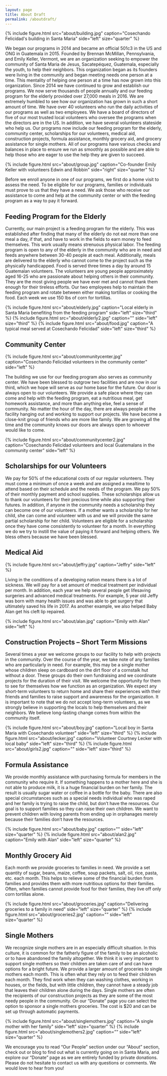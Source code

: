 ```yaml
---
layout: page
title: About Draft
permalink: /aboutdraft/
---
```


{% include figure.html src="about/building.jpg" caption="Cosechando Felicidad's building in Santa Maria" side="left" size="quarter" %}

We began our programs in 2014 and became an official 501c3 in the US and ONG in Guatemala in 2015.
Founded by Brennan McMillan, Pennsylvania, and Emily Keller, Vermont, we are an organization seeking
to empower the community of Santa Maria de Jesus, Sacatepéquez, Guatemala, especially the youth, to
help their neighbors. This organization began as its founders were living in the community and began
meeting needs one person at a time. This mentality of helping one person at a time has now grown into
this organization. Since 2014 we have continued to grow and establish our programs. We now serve
thousands of people annually and our feeding program for the elderly provided over 27,000 meals in 2016. 
We are extremely humbled to see how our organization has grown in such a short amount of
time. We have over 40 volunteers who run the daily activities of our programs as well as two employees.
We have a board of directors of five of our most trusted local volunteers who oversee the programs
when the directors are in the US. In addition, we have several volunteers stateside who help us. Our
programs now include our feeding program for the elderly, community center, scholarships for our
volunteers, medical aid, construction projects, formula assistance, monthly grocery aid, and grocery
assistance for single mothers. All of our programs have various checks and balances in place to ensure
we run as smoothly as possible and are able to help those who are eager to use the help they are given
to succeed.

{% include figure.html src="about/group.jpg" caption="Co-founder Emily Keller with volunteers Edwin and Robbin" side="right" size="quarter" %}

Before we enroll anyone in one of our programs, we first do a home visit to assess the need. To be
eligible for our programs, families or individuals must prove to us that they have a need. We ask those
who receive our assistance to come and help at the community center or with the feeding program as a
way to pay it forward.

## Feeding Program for the Elderly

Currently, our main project is a feeding program for the elderly. This was established after finding that
many of the elderly do not eat more than one meal a day, if that, and have to work in the fields to earn
money to feed themselves. This work usually means strenuous physical labor. The feeding program is
open to any of the elderly in the community who are in need and feeds anywhere between 30-40
people at each meal. Additionally, meals are delivered to the elderly who cannot come to the project
such as the physically handicapped. Food is served three times a day by around 15 Guatemalan
volunteers. The volunteers are young people approximately aged 16-25 who are passionate about
helping others in their community. They are the most giving people we have ever met and cannot thank
them enough for their tireless efforts. Our two employees help to maintain the feeding program and
rotate between either making tortillas or cooking the food. Each week we use 150 lbs of corn for
tortillas.

{% include figure.html src="about/elderly.jpg" caption="Local elderly in Santa Maria benefiting from the feeding program" side="left" size="third" %}
{% include figure.html src="about/elderly2.jpg" caption="" side="left" size="third" %}
{% include figure.html src="about/food.jpg" caption="A typical meal served at Cosechando Felicidad" side="left" size="third" %}



## Community Center

{% include figure.html src="about/communitycenter.jpg" caption="Cosechando Felicidad volunteers in the community center" side="left" %}

The building we use for our feeding program also serves as community center. We have been blessed to
outgrow two facilities and are now in our third, which we hope will serve as our home base for the
future. Our door is always open to our volunteers. We provide a safe place where they can come and
help with the feeding program, eat a nutritious meal, get homework assistance, and more than anything
else, feel a sense of community. No matter the hour of the day, there are always people at the facility
hanging out and working to support our projects. We have become a close-knit group of friends who are
more like family. We are growing all the time and the community knows our doors are always open to
whoever would like to come.

{% include figure.html src="about/communitycenter2.jpg" caption="Cosechando Felicidad volunteers and local Guatemalans in the community center" side="left" %}

## Scholarships for our Volunteers

We pay for 50% of the educational costs of our regular volunteers. They must come a minimum of once
a week and are assigned a mealtime to attend based on their schedule and the needs of the program.
We pay 50% of their monthly payment and school supplies. These scholarships allow us to thank our
volunteers for their precious time while also supporting their futures. In addition, if anyone in the
community needs a scholarship they can become one of our volunteers. If a mother wants a scholarship
for her child, she can come and volunteer with us and we will provide the same partial scholarship for
her child. Volunteers are eligible for a scholarship once they have come consistently to volunteer for a
month. In everything we do we try to instill the value of paying it forward and helping others. We bless
others because we have been blessed.

## Medical Aid

{% include figure.html src="about/jeffry.jpg" caption="Jeffry" side="left" %}

Living in the conditions of a developing nation means there is a lot of sickness. We will pay for a set
amount of medical treatment per individual per month. In addition, each year we help several people
get lifesaving surgeries and advanced medical treatments. For example, 5 year old Jeffy was born with
many health issues and was able to get surgery that ultimately saved his life in 2017. As another
example, we also helped Baby Alan get his cleft lip repaired.

{% include figure.html src="about/alan.jpg" caption="Emily with Alan" side="left" %}

## Construction Projects – Short Term Missions

Several times a year we welcome groups to our facility to help with projects in the community. Over the
course of the year, we take note of any families who are particularly in need. For example, this may be a
single mother whose children sleep on cardboard on the dirt floor of a cornstalk hut without a door.
These groups do their own fundraising and we coordinate projects for the duration of their visit. We
welcome the opportunity for them to see for themselves how we function as an organization. We
expect any short-term volunteers to return home and share their experiences with their friends and
families to raise support and awareness for the organization. It is important to note that we do not
accept long-term volunteers, as we strongly believe in supporting the locals to help themselves and their
neighbors. We believe long-lasting change comes from within the community itself.

{% include figure.html src="about/boy.jpg" caption="Local boy in Santa Maria with Cosechando volunteer" side="left" size="third" %}
{% include figure.html src="about/lecker.jpg" caption="Volunteer Courtney Lecker with local baby" side="left" size="third" %}
{% include figure.html src="about/girls2.jpg" caption="" side="left" size="third" %}

## Formula Assistance

We provide monthly assistance with purchasing formula for members in the community who require it.
If something happens to a mother here and she is not able to produce milk, it is a huge financial burden
on her family. The result is usually sugar water or coffee in a bottle for the baby. There are also special
circumstances such as a special needs individual who was raped and her family is trying to raise the
child, but don’t have the resources. Our goal is to support families so they can raise their own children.
We want to prevent children with loving parents from ending up in orphanages merely because their
families don’t have the resources.

{% include figure.html src="about/baby.jpg" caption="" side="left" size="quarter" %}
{% include figure.html src="about/alan2.jpg" caption="Emily with Alan" side="left" size="quarter" %}

## Monthly Grocery Aid

Each month we provide groceries to families in need. We provide a set quantity of sugar, beans, maize,
coffee, soup packets, salt, oil, rice, pasta, etc. each month. This helps to relieve some of the financial
burden from families and provides them with more nutritious options for their families. Often, when
families cannot provide food for their families, they live off only corn tortillas alone.

{% include figure.html src="about/groceries.jpg" caption="Delivering groceries to a family in need" side="left" size="quarter" %}
{% include figure.html src="about/groceries2.jpg" caption="" side="left" size="quarter" %}

## Single Mothers

We recognize single mothers are in an especially difficult situation. In this culture, it is common for the
fatherly figure of the family to be an alcoholic or to have abandoned the family altogether. We think it is
very important to support single mothers so their children are taken care of and can have options for a
bright future. We provide a larger amount of groceries to single mothers each month. This is often what
they rely on to feed their children each month. They find work when they can washing clothes, working
in houses, or the fields, but with little children, they cannot have a steady job that leaves their children
alone during the days. Single mothers are often the recipients of our construction projects as they are
some of the most needy people in the community. On our “Donate” page you can select the option to
sponsor a single mothers groceries. The cost is $20 and can be set up through automatic payments.

{% include figure.html src="about/singlemothers.jpg" caption="A single mother with her family" side="left" size="quarter" %}
{% include figure.html src="about/singlemothers2.jpg" caption="" side="left" size="quarter" %}

We encourage you to read “Our People” section under our “About” section, check out or blog to find
out what is currently going on in Santa Maria, and explore our “Donate” page as we are entirely funded
by private donations. Please do not hesitate to contact us with any questions or comments. We would
love to hear from you!
